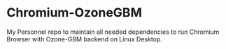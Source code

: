 Chromium-OzoneGBM
=================

My Personnel repo to maintain all needed dependencies to run Chromium Browser with Ozone-GBM backend on Linux Desktop.
